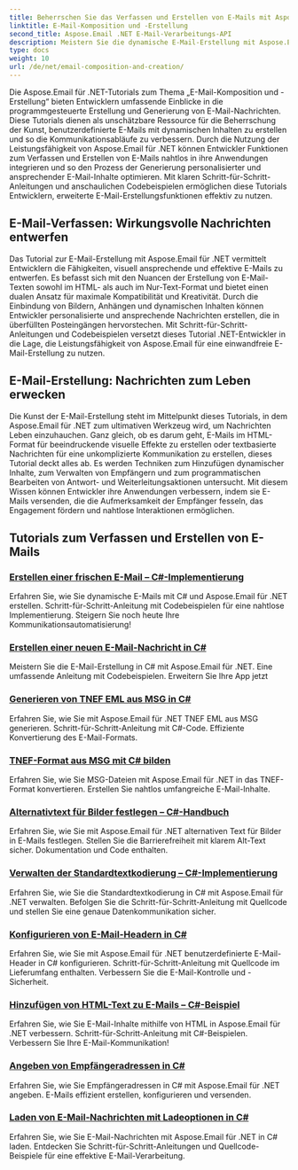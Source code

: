 ```yaml
---
title: Beherrschen Sie das Verfassen und Erstellen von E-Mails mit Aspose.Email für .NET
linktitle: E-Mail-Komposition und -Erstellung
second_title: Aspose.Email .NET E-Mail-Verarbeitungs-API
description: Meistern Sie die dynamische E-Mail-Erstellung mit Aspose.Email für .NET-Tutorials. Erstellen Sie programmgesteuert ansprechende E-Mails, personalisieren Sie Inhalte, fügen Sie Anhänge hinzu und verbessern Sie die Kommunikation.
type: docs
weight: 10
url: /de/net/email-composition-and-creation/
---
```


Die Aspose.Email für .NET-Tutorials zum Thema „E-Mail-Komposition und -Erstellung“ bieten Entwicklern umfassende Einblicke in die programmgesteuerte Erstellung und Generierung von E-Mail-Nachrichten. Diese Tutorials dienen als unschätzbare Ressource für die Beherrschung der Kunst, benutzerdefinierte E-Mails mit dynamischen Inhalten zu erstellen und so die Kommunikationsabläufe zu verbessern. Durch die Nutzung der Leistungsfähigkeit von Aspose.Email für .NET können Entwickler Funktionen zum Verfassen und Erstellen von E-Mails nahtlos in ihre Anwendungen integrieren und so den Prozess der Generierung personalisierter und ansprechender E-Mail-Inhalte optimieren. Mit klaren Schritt-für-Schritt-Anleitungen und anschaulichen Codebeispielen ermöglichen diese Tutorials Entwicklern, erweiterte E-Mail-Erstellungsfunktionen effektiv zu nutzen.

## E-Mail-Verfassen: Wirkungsvolle Nachrichten entwerfen

Das Tutorial zur E-Mail-Erstellung mit Aspose.Email für .NET vermittelt Entwicklern die Fähigkeiten, visuell ansprechende und effektive E-Mails zu entwerfen. Es befasst sich mit den Nuancen der Erstellung von E-Mail-Texten sowohl im HTML- als auch im Nur-Text-Format und bietet einen dualen Ansatz für maximale Kompatibilität und Kreativität. Durch die Einbindung von Bildern, Anhängen und dynamischen Inhalten können Entwickler personalisierte und ansprechende Nachrichten erstellen, die in überfüllten Posteingängen hervorstechen. Mit Schritt-für-Schritt-Anleitungen und Codebeispielen versetzt dieses Tutorial .NET-Entwickler in die Lage, die Leistungsfähigkeit von Aspose.Email für eine einwandfreie E-Mail-Erstellung zu nutzen.

## E-Mail-Erstellung: Nachrichten zum Leben erwecken

Die Kunst der E-Mail-Erstellung steht im Mittelpunkt dieses Tutorials, in dem Aspose.Email für .NET zum ultimativen Werkzeug wird, um Nachrichten Leben einzuhauchen. Ganz gleich, ob es darum geht, E-Mails im HTML-Format für beeindruckende visuelle Effekte zu erstellen oder textbasierte Nachrichten für eine unkomplizierte Kommunikation zu erstellen, dieses Tutorial deckt alles ab. Es werden Techniken zum Hinzufügen dynamischer Inhalte, zum Verwalten von Empfängern und zum programmatischen Bearbeiten von Antwort- und Weiterleitungsaktionen untersucht. Mit diesem Wissen können Entwickler ihre Anwendungen verbessern, indem sie E-Mails versenden, die die Aufmerksamkeit der Empfänger fesseln, das Engagement fördern und nahtlose Interaktionen ermöglichen.

## Tutorials zum Verfassen und Erstellen von E-Mails
### [Erstellen einer frischen E-Mail – C#-Implementierung](./crafting-a-fresh-email-csharp-implementation/)
Erfahren Sie, wie Sie dynamische E-Mails mit C# und Aspose.Email für .NET erstellen. Schritt-für-Schritt-Anleitung mit Codebeispielen für eine nahtlose Implementierung. Steigern Sie noch heute Ihre Kommunikationsautomatisierung!
### [Erstellen einer neuen E-Mail-Nachricht in C#](./constructing-a-new-mail-message-in-csharp/)
Meistern Sie die E-Mail-Erstellung in C# mit Aspose.Email für .NET. Eine umfassende Anleitung mit Codebeispielen. Erweitern Sie Ihre App jetzt
### [Generieren von TNEF EML aus MSG in C#](./generating-tnef-eml-from-msg-in-csharp/)
Erfahren Sie, wie Sie mit Aspose.Email für .NET TNEF EML aus MSG generieren. Schritt-für-Schritt-Anleitung mit C#-Code. Effiziente Konvertierung des E-Mail-Formats.
### [TNEF-Format aus MSG mit C# bilden](./forming-tnef-format-from-msg-with-csharp/)
Erfahren Sie, wie Sie MSG-Dateien mit Aspose.Email für .NET in das TNEF-Format konvertieren. Erstellen Sie nahtlos umfangreiche E-Mail-Inhalte. 
### [Alternativtext für Bilder festlegen – C#-Handbuch](./setting-alternative-text-for-images-csharp-guide/)
 Erfahren Sie, wie Sie mit Aspose.Email für .NET alternativen Text für Bilder in E-Mails festlegen. Stellen Sie die Barrierefreiheit mit klarem Alt-Text sicher. Dokumentation und Code enthalten.
### [Verwalten der Standardtextkodierung – C#-Implementierung](./managing-default-text-encoding-csharp-implementation/)
Erfahren Sie, wie Sie die Standardtextkodierung in C# mit Aspose.Email für .NET verwalten. Befolgen Sie die Schritt-für-Schritt-Anleitung mit Quellcode und stellen Sie eine genaue Datenkommunikation sicher.
### [Konfigurieren von E-Mail-Headern in C#](./configuring-email-headers-in-csharp/)
Erfahren Sie, wie Sie mit Aspose.Email für .NET benutzerdefinierte E-Mail-Header in C# konfigurieren. Schritt-für-Schritt-Anleitung mit Quellcode im Lieferumfang enthalten. Verbessern Sie die E-Mail-Kontrolle und -Sicherheit.
### [Hinzufügen von HTML-Text zu E-Mails – C#-Beispiel](./adding-html-body-to-emails-csharp-example/)
Erfahren Sie, wie Sie E-Mail-Inhalte mithilfe von HTML in Aspose.Email für .NET verbessern. Schritt-für-Schritt-Anleitung mit C#-Beispielen. Verbessern Sie Ihre E-Mail-Kommunikation!
### [Angeben von Empfängeradressen in C#](./specifying-recipient-addresses-in-csharp/)
Erfahren Sie, wie Sie Empfängeradressen in C# mit Aspose.Email für .NET angeben. E-Mails effizient erstellen, konfigurieren und versenden.
### [Laden von E-Mail-Nachrichten mit Ladeoptionen in C#](./loading-email-messages-with-load-options-in-csharp/)
Erfahren Sie, wie Sie E-Mail-Nachrichten mit Aspose.Email für .NET in C# laden. Entdecken Sie Schritt-für-Schritt-Anleitungen und Quellcode-Beispiele für eine effektive E-Mail-Verarbeitung.